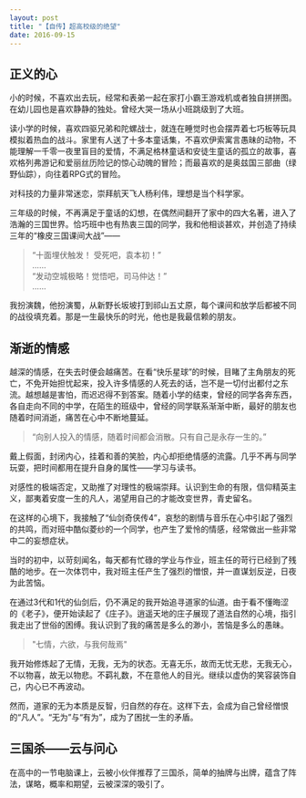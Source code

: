 ```yaml
---
layout: post
title: "【自传】超高校级的绝望"
date: 2016-09-15
---
```


## 正义的心

小的时候，不喜欢出去玩，经常和表弟一起在家打小霸王游戏机或者独自拼拼图。在幼儿园也是喜欢静静的独处。曾经大哭一场从小班跳级到了大班。

读小学的时候，喜欢四驱兄弟和陀螺战士，就连在睡觉时也会摆弄着七巧板等玩具模拟着热血的战斗。家里有人送了十多本童话集，不喜欢伊索寓言愚昧的动物，不能理解一千零一夜里盲目的爱情，不满足格林童话和安徒生童话的孤立的故事，喜欢格列弗游记和爱丽丝历险记的惊心动魄的冒险；而最喜欢的是奥兹国三部曲（绿野仙踪），向往着RPG式的冒险。

对科技的力量非常迷恋，崇拜航天飞人杨利伟，理想是当个科学家。

三年级的时候，不再满足于童话的幻想，在偶然间翻开了家中的四大名著，进入了浩瀚的三国世界。恰巧班中也有热衷三国的同学，我和他相谈甚欢，并创造了持续三年的“橡皮三国课间大战”——

>“十面埋伏触发！ 受死吧，袁本初！”  
……  
“发动空城极略！觉悟吧，司马仲达！”  
……

我扮演魏，他扮演蜀，从新野长坂坡打到祁山五丈原，每个课间和放学后都被不同的战役填充着。那是一生最快乐的时光，他也是我最信赖的朋友。

## 渐逝的情感

越深的情感，在失去时便会越痛苦。在看“快乐星球”的时候，目睹了主角朋友的死亡，不免开始担忧起来，投入许多情感的人死去的话，岂不是一切付出都付之东流。越想越是害怕，而迟迟得不到答案。随着小学的结束，曾经的同学各奔东西，各自走向不同的中学，在陌生的班级中，曾经的同学联系渐渐中断，最好的朋友也随着时间消逝，痛苦在心中不断地蔓延。

> “向别人投入的情感，随着时间都会消散。只有自己是永存一生的。”

戴上假面，封闭内心，挂着和善的笑脸，内心却拒绝情感的流露。几乎不再与同学玩耍，把时间都用在提升自身的属性——学习与读书。

对感性的极端否定，又助推了对理性的极端崇拜。认识到生命的有限，信仰精英主义，鄙夷着安度一生的凡人，渴望用自己的才能改变世界，青史留名。

在这样的心境下，我接触了“仙剑奇侠传4”，哀愁的剧情与音乐在心中引起了强烈的共鸣，而对班中酷似菱纱的一个同学，也产生了爱怜的情感，经常做出一些非常中二的妄想症状。

当时的初中，以苛刻闻名，每天都有忙碌的学业与作业，班主任的苛行已经到了残酷的地步。在一次体罚中，我对班主任产生了强烈的憎恨，并一直谋划反逆，日夜为此苦恼。

在通过3代和1代的仙剑后，仍不满足的我开始追寻道家的仙道。由于看不懂晦涩的《老子》，便开始读起了《庄子》。逍遥天地的庄子展现了道法自然的心境，指引我走出了世俗的困缚。我认识到了我的痛苦是多么的渺小，苦恼是多么的愚昧。

> "七情，六欲，与我何哉焉"

我开始修炼起了无情，无我，无为的状态。无喜无乐，故而无忧无悲，无我无心，不以物喜，故无以物悲。不羁礼数，不在意他人的目光。继续以虚伪的笑容装饰自己，内心已不再波动。

然而，道家的无为本质是反智，归自然的存在。这样下去，会成为自己曾经憎恨的“凡人”。“无为”与“有为”，成为了困扰一生的矛盾。

## 三国杀——云与问心

在高中的一节电脑课上，云被小伙伴推荐了三国杀，简单的抽牌与出牌，蕴含了阵法，谋略，概率和期望，云被深深的吸引了。
